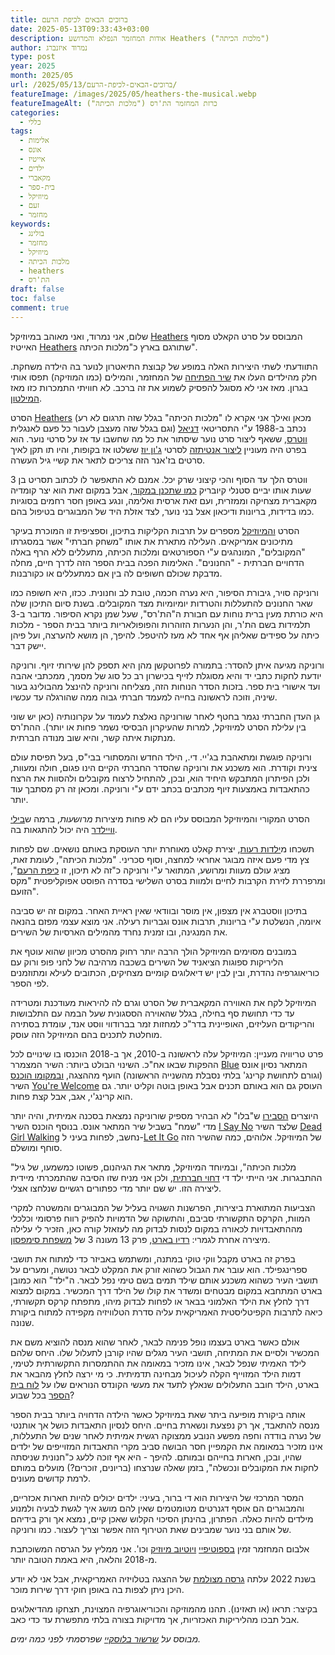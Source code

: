```yaml
---
title: ברוכים הבאים לכיפת הרעם
date: 2025-05-13T09:33:43+03:00
description: אודות המחזמר הנפלא והמרושע Heathers ("מלכות הכיתה")
author: נמרוד איזנברג
type: post
year: 2025
month: 2025/05
url: /2025/05/13/ברוכים-הבאים-לכיפת-הרעם/
featureImage: /images/2025/05/heathers-the-musical.webp
featureImageAlt: כרזת המחזמר הת'רס ("מלכות הכיתה")
categories:
  - כללי
tags:
  - אלימות
  - אונס
  - אייטיז
  - ילדים
  - מקאברי
  - בית-ספר
  - מיוזיקל
  - זעם
  - מחזמר
keywords:
  - בולינג
  - מחזמר
  - מיוזיקל
  - מלכות הכיתה
  - heathers
  - הת'רס
draft: false
toc: false
comment: true
---
```

שלום, אני נמרוד, ואני מאוהב במיוזיקל [Heathers](https://heathers-the-musical.fandom.com/wiki/Heathers_the_Musical_Wikia) המבוסס על סרט הקאלט מסוף האייטיז [Heathers](https://heathers.fandom.com/wiki/Heathers_Wiki) שתורגם בארץ כ"מלכות הכיתה".

התוודעתי לשתי היצירות האלה במופע של קבוצת התיאטרון לנוער בה הילדה משחקת. חלק מהילדים העלו את [שיר הפתיחה](https://music.youtube.com/watch?v=d99Ylnlx4ek&feature=shared) של המחזמר, והמילים (כמו המוזיקה) תפסו אותי בגרון. מאז אני לא מסוגל להפסיק לשמוע את זה ברכב. לא חוויתי התמכרות כזו מאז [המילטון](2019-08-22-הוא-והיא-50.md).

הסרט [Heathers](https://www.imdb.com/title/tt0097493/) (מכאן ואילך אני אקרא לו "מלכות הכיתה" בגלל שזה תרגום לא רע וגם בגלל שזה מעצבן לעבור כל פעם לאנגלית) נכתב ב-1988 ע"י התסריטאי [דניאל ווטרס](https://en.wikipedia.org/wiki/Daniel_Waters_(screenwriter)), ששאף ליצור סרט נוער שיסתור את כל מה שחשבו עד אז על סרטי נוער. הוא בפרט היה מעוניין [ליצור אנטיתזה](https://gointothestory.blcklst.com/interview-daniel-waters-on-heathers-3b6cfdc65cc8) לסרטי [ג'ון יוז](https://en.wikipedia.org/wiki/John_Hughes_(filmmaker)) ששלטו אז בקופות, והיו תו תקן לאיך סרטים בז'אנר הזה צריכים לתאר את קשיי גיל העשרה.

ווטרס הלך עד הסוף והכי קיצוני שרק יכל. אמנם לא התאפשר לו לכתוב תסריט בן 3 שעות אותו יביים סטנלי קיובריק [כמו שתכנן במקור](https://en.wikipedia.org/wiki/Heathers#Development), אבל במקום זאת הוא יצר קומדיה מקאברית מצחיקה וממזרית, ועם זאת ארסית ואלימה, ונגע באופן חסר רחמים בסוגיות כמו בדידות, בריונות ודיכאון אצל בני נוער, לצד אזלת היד של המבוגרים בטיפול בהם.

הסרט [והמיוזיקל](https://www.heathersthemusical.com/) מספרים על תרבות הקליקות בתיכון, וספציפית זו המוכרת בעיקר מתיכונים אמריקאים. העלילה מתארת את אותו "משחק חברתי" אשר במסגרתו "המקובלים", המונהגים ע"י הספורטאים ומלכות הכיתה, מתעללים ללא הרף באלה הדחויים חברתית - "החנונים". האלימות הפכה בבית הספר הזה לדרך חיים, מחלה מדבקת שכולם חשופים לה בין אם כמתעללים או כקורבנות.

ורוניקה סויר, גיבורת הסיפור, היא נערה חכמה, טובת לב וחנונית. ככזו, היא חשופה כמו שאר החנונים להתעללות והטרדות יומיומיות מצד המקובלים. בשנת סיום התיכון שלה היא כורתת מעין ברית נוחות עם חבורת ה"הת'רס", שעל שמן נקרא הסיפור. מדובר ב-3 תלמידות בשם הת'ר, והן הנערות הזוהרות והפופולאריות ביותר בבית הספר - מלכות כיתה על ספידים שאליהן אף אחד לא מעז להיטפל. להיפך, הן מושא להערצה, ועל פיהן יישק דבר.

ורוניקה מגיעה איתן להסדר: בתמורה לפרוטקשן מהן היא תספק להן שירותי זיוף. ורוניקה יודעת לחקות כתבי יד והיא מסוגלת לזייף בכישרון רב כל סוג של מסמך, ממכתבי אהבה ועד אישורי בית ספר. בזכות הסדר הנוחות הזה, מצליחה ורוניקה להינצל מהבולינג בעור שיניה, וזוכה לראשונה בחייה למעמד חברתי גבוה ממה שהורגלה עד עכשיו.

גן העדן החברתי נגמר בחטף לאחר שורוניקה נאלצת לעמוד על עקרונותיה (כאן יש שוני בין עלילת הסרט למיוזיקל, למרות שהעיקרון הבסיסי נשמר פחות או יותר). ההת'רס מנתקות איתה קשר, והיא שוב מנודה חברתית.

ורוניקה פוגשת ומתאהבת בג'יי. די., הילד החדש והמסתורי בבי"ס, בעל תפיסת עולם צינית וקודרת. הוא משכנע את ורוניקה שהסדר החברתי הקיים הינו פגום, חולה ומעוות, ולכן הפיתרון המתבקש היחיד הוא, ובכן, להתחיל לרצוח מקובלים ולהסוות את הרצח כהתאבדות באמצעות זיוף מכתבים בכתב ידם ע"י ורוניקה. ומכאן זה רק מסתבך עוד יותר.

הסרט המקורי והמיוזיקל המבוסס עליו הם לא פחות מיצירות *מרושעות*, ברמה ש[בילי וויילדר](https://en.wikipedia.org/wiki/Billy_Wilder) היה יכול להתגאות בה.

תשכחו מ[ילדות רעות](https://www.imdb.com/title/tt0377092/), יצירת קאלט מאוחרת יותר העוסקת באותם נושאים. שם לפחות צץ מדי פעם איזה מבוגר אחראי למחצה, וסוף סכריני. "מלכות הכיתה", לעומת זאת, מציג עולם מעוות ומרושע, המתואר ע"י ורוניקה כ"זה לא תיכון, זו [כיפת הרעם](https://www.imdb.com/title/tt0089530/)", ומרפררת לזירת הקרבות לחיים ולמוות בסרט השלישי בסדרה הפוסט אפוקליפטית "מקס הזועם".

בתיכון ווסטברג אין מצפון, אין מוסר ובוודאי שאין ראיית האחר. במקום זה יש סביבה איומה, הנשלטת ע"י בריונות, תרבות אונס וגבריות רעילה. אני מוצא עצמי מפזם בהנאה את המנגינה, ובו זמנית נחרד מהמילים הארסיות של השירים. 

במובנים מסוימים המיוזיקל הולך הרבה יותר רחוק מהסרט מכיוון שהוא עוטף את הליריקות ספוגות הציאניד של השירים בשכבה מרהיבה של לחני פופ ורוק עם כוריאוגרפיה נהדרת, ובין לבין יש דיאלוגים קומיים מצחיקים, הכתובים לעילא ומתוזמנים לפי הספר.

המיוזיקל לקח את האווירה המקאברית של הסרט וגרם לה להיראות מעודכנת ומטרידה עד כדי תחושת סף בחילה, בגלל שהאוירה הססגונית שעל הבמה עם התלבושות והריקודים העליזים, האופיינית בדר"כ למחזות זמר בברודווי ווסט אנד, עומדת בסתירה מוחלטת לתכנים בהם המיוזיקל הזה עוסק.

פרט טריוויה מעניין: המיוזיקל עלה לראשונה ב-2010, אך ב-2018 הוכנסו בו שינויים לכל ההפקות שבאו אח"כ. השינוי הבולט ביותר: השיר המצמרר [Blue](https://music.youtube.com/watch?v=bx_QfkusXUQ&feature=shared) המתאר נסיון אונס (וגורם לתחושת קרינג' בלתי נסבלת מהשנייה הראשונה) הועף מההצגה, [ובמקומו הוכנס](https://erisdejarnett.com/blog/2021/heathers-assault-rewrite/) השיר [You're Welcome](https://music.youtube.com/watch?v=efqYi4cgtmE&feature=shared) העוסק גם הוא באותם תכנים אבל באופן בוטה וקליט יותר. גם הוא קרינג'י, אגב, אבל קצת פחות.

היוצרים [הסבירו](https://heathers-the-musical.fandom.com/wiki/You%27re_Welcome) ש"בלו" לא הבהיר מספיק שורוניקה נמצאת בסכנה אמיתית, והיה יותר מדי "שמח" בשביל שיר המתאר אונס. בנוסף הוכנס השיר [I Say No](https://music.youtube.com/watch?v=dLA04_ukN4Y&feature=shared) שלצד השיר [Dead Girl Walking](https://music.youtube.com/watch?v=4H1-vXnS2Js&feature=shared) נחשב, לפחות בעיני ל-[Let It Go](https://music.youtube.com/watch?v=qSU560anReg&feature=shared) של המיוזיקל. אלוהים, כמה שהשיר הזה סוחף ומושלם.

"מלכות הכיתה", ובמיוחד המיוזיקל, מתאר את הגיהנום, פשוטו כמשמעו, של גיל ההתבגרות. אני הייתי ילד די [דחוי חברתית](2015-12-02-בן-כלאיים-סיפור.md), ולכן אני מניח שזו הסיבה שהתמכרתי מיידית ליצירה הזו. יש שם יותר מדי כפתורים רגשיים שנלחצו אצלי.

הצביעות המתוארת ביצירות, הפרשנות השגויה בעליל של המבוגרים והמשטרה למקרי המוות, הקרקס התקשורתי סביבם, והתשוקה של הדמויות להפיק רווח פרסומי וכלכלי מההתאבדויות לכאורה במקום לנסות לבדוק מה לעזאזל קורה כאן, הזכיר לי עלילה מיצירה אחרת לגמרי: [רדיו בארט](https://simpsons.fandom.com/wiki/Radio_Bart), פרק 13 מעונה 3 של [משפחת סימפסון](https://www.imdb.com/title/tt0096697/).

בפרק זה בארט מקבל ווקי טוקי במתנה, ומשתמש באביזר כדי למתוח את תושבי ספרינגפילד. הוא עובר את הגבול כשהוא זורק את המקלט לבאר נטושה, ומערים על תושבי העיר כשהוא משכנע אותם שילד תמים בשם טימי נפל לבאר. ה"ילד" הוא כמובן בארט המתחבא במקום מבטחים ומשדר את קולו של הילד דרך המכשיר. במקום למצוא דרך לחלץ את הילד האלמוני בבאר או לפחות לבדוק מיהו, מתפתח קרקס תקשורתי, כיאה לתרבות הקפיטליסטית האמריקאית עליה סדרת הטלוויזיה מקפידה למתוח ביקורת שנונה.

אולם כאשר בארט בעצמו נופל פנימה לבאר, לאחר שהוא מנסה להוציא משם את המכשיר ולסיים את המתיחה, תושבי העיר מגלים שהיו קורבן לתעלול שלו. היחס שלהם לילד האמיתי שנפל לבאר, אינו מזכיר במאומה את ההתמסרות התקשורתית לטימי, דמות הילד המזוייף הקלה לעיכול מבחינה תדמיתית. כי מי ירצה לחלץ מהבאר את בארט, הילד חובב התעלולים שנאלץ לתעד את מעשי הקונדס הנוראים שלו על [לוח בית הספר](https://simpsons.fandom.com/wiki/Chalkboard_gag) בכל שבוע?

אותה ביקורת מופיעה ביתר שאת במיוזיקל כאשר הילדה הדחויה ביותר בבית הספר מנסה להתאבד, אך רק נפצעת ונשארת בחיים. היחס לנסיון התאבדות כושל אך אותנטי של נערה בודדה וחפה מפשע הנובע ממצוקה רגשית אמיתית לאחר שנים של התעללות, אינו מזכיר במאומה את הקמפיין חסר הבושה סביב מקרי התאבדות המזוייפים של ילדים שהיו, ובכן, חארות בחייהם ובמותם. להיפך - היא אף זוכה ללעג כ"חנונית שניסתה לחקות את המקובלים ונכשלה", בזמן שאלה שנרצחו (בריונים, זוכרים?) מועלים במותם לרמת קדושים מעונים.

המסר המרכזי של היצירות הוא די ברור, בעיני: ילדים יכולים להיות חארות אכזריים, והמבוגרים הם אוסף דגנרטים מטומטמים שאין להם מושג איך לגשת לבעיה ולמנוע מילדים להיות כאלה. הפתרון, בהינתן הסיכוי הקלוש שאכן קיים, נמצא אך ורק בידיהם של אותם בני נוער שמבינים שאת הטירוף הזה אפשר וצריך לעצור. כמו ורוניקה.

אלבום המחזמר זמין [בספוטיפיי](https://open.spotify.com/album/6r3jhI1kXM7NkEDowpkxOU) [ויוטיוב מיוזיק](https://music.youtube.com/playlist?list=OLAK5uy_lEBvRnRSkVwlaKYtrNVy5OoK4fhi788R4&feature=shared) וכו'. אני ממליץ על הגרסה המשוכתבת מ-2018 והלאה, היא באמת הטובה יותר.

בשנת 2022 עלתה [גרסה מצולמת](https://www.imdb.com/title/tt21435716/) של ההצגה בטלויזיה האמריקאית, אבל אני לא יודע היכן ניתן לצפות בה באופן חוקי דרך שירות מוכר.

בקיצר: תראו (או תאזינו). תהנו מהמוזיקה והכוריאוגרפיה המצוינת, תצחקו מהדיאלוגים אבל תבכו מהליריקות האכזריות, אך מדויקות בצורה בלתי מתפשרת עד כדי כאב.

*מבוסס על [שרשור בלוסקיי](https://bsky.app/profile/aizenimr.com/post/3loxmbov3wc2a) שפרסמתי לפני כמה ימים.*